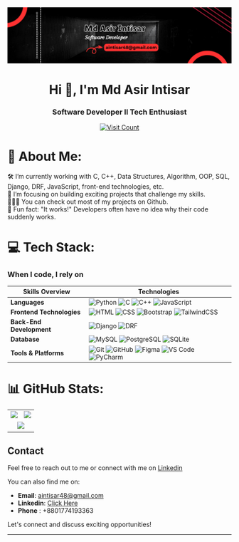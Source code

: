 <img src="./banner.png" />

<h1 align="center">Hi 👋, I'm Md Asir Intisar</h1>
<!-- header start -->
<h3 align="center">Software Developer ll Tech Enthusiast</h3>

<p align="center"> <a href="https://visitcount.itsvg.in"> <img src="https://visitcount.itsvg.in/api?id=asirff399&icon=6&color=0" alt="Visit Count"/></a></p>



# 💫 About Me:

🛠   I’m currently working with C, C++, Data Structures, Algorithm, OOP, SQL, Django, DRF, JavaScript, front-end technologies, etc.<br>🚀   I’m focusing on building exciting projects that challenge my skills.<br>👨🏻‍💻   You can check out most of my projects on Github.<br>👾   Fun fact: "It works!" Developers often have no idea why their code suddenly works.

# 💻 Tech Stack:

<h3>When I code, I rely on</h3>

|       Skills Overview        | Technologies                                                                                                                                                                                                                          |
|------------------------------|---------------------------------------------------------------------------------------------------------------------------------------------------------------------------------------------------------------------------------------|
| **Languages**                | ![Python](https://img.shields.io/badge/-Python-333333?style=flat&logo=python) ![C](https://img.shields.io/badge/-C-333333?style=flat&logo=c) ![C++](https://img.shields.io/badge/-C++-333333?style=flat&logo=cplusplus) ![JavaScript](https://img.shields.io/badge/-JavaScript-333333?style=flat&logo=javascript) |
| **Frontend Technologies**     | ![HTML](https://img.shields.io/badge/-HTML-333333?style=flat&logo=html5) ![CSS](https://img.shields.io/badge/-CSS-333333?style=flat&logo=css3) ![Bootstrap](https://img.shields.io/badge/-Bootstrap-333333?style=flat&logo=bootstrap) ![TailwindCSS](https://img.shields.io/badge/-TailwindCSS-333333?style=flat&logo=tailwindcss) |
| **Back-End Development**      | ![Django](https://img.shields.io/badge/-Django-333333?style=flat&logo=django) ![DRF](https://img.shields.io/badge/-Django%20Rest%20Framework-333333?style=flat&logo=django)                                                                                   |
| **Database**                 | ![MySQL](https://img.shields.io/badge/-MySQL-333333?style=flat&logo=mysql) ![PostgreSQL](https://img.shields.io/badge/-PostgreSQL-333333?style=flat&logo=postgresql) ![SQLite](https://img.shields.io/badge/-SQLite-333333?style=flat&logo=sqlite)                                                             |
| **Tools & Platforms**         | ![Git](https://img.shields.io/badge/-Git-333333?style=flat&logo=git) ![GitHub](https://img.shields.io/badge/-GitHub-333333?style=flat&logo=github) ![Figma](https://img.shields.io/badge/-Figma-333333?style=flat&logo=figma) ![VS Code](https://img.shields.io/badge/-VS%20Code-333333?style=flat&logo=visual-studio-code) ![PyCharm](https://img.shields.io/badge/-PyCharm-333333?style=flat&logo=pycharm) |


# 📊 GitHub Stats:

<table>
  <tr>
    <td>
      <img src="https://github-readme-stats.vercel.app/api?username=asirff399&theme=blue_navy&hide_border=true&include_all_commits=false&count_private=false" />
    </td>
    <td>
      <img src="https://github-readme-streak-stats.herokuapp.com/?user=asirff399&theme=blue_navy&hide_border=true" />
    </td>
  </tr>
  <tr>
    <td colspan="2" align="center">
      <img src="https://github-readme-stats.vercel.app/api/top-langs/?username=asirff399&theme=blue_navy&hide_border=true&include_all_commits=false&count_private=false&layout=compact" />
    </td>
  </tr>
</table>


## Contact
Feel free to reach out to me or connect with me on  [Linkedin](https://www.linkedin.com/in/a-intisar/)

You can also find me on:

- **Email**: aintisar48@gmail.com
- **Linkedin**: [Click Here](https://www.linkedin.com/in/a-intisar/)
- **Phone** : +8801774193363


Let's connect and discuss exciting opportunities!

---
